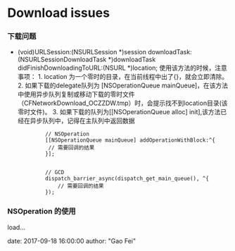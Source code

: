 #    Download issues

### 下载问题
- (void)URLSession:(NSURLSession *)session
      downloadTask:(NSURLSessionDownloadTask *)downloadTask didFinishDownloadingToURL:(NSURL *)location;
      使用该方法的时候，注意事项：
      1. location 为一个零时的目录，在当前线程中出了{}，就会立即清除。
      2. 如果下载的delegate队列为 [NSOperationQueue mainQueue]，在该方法中使用异步队列复制或移动下载的零时文件（CFNetworkDownload_OCZZDW.tmp）时，会提示找不到location目录(该零时文件)。
      3. 如果下载的队列为[[NSOperationQueue alloc] init],该方法已经在异步队列中，记得在主队列中返回数据
			
			
```
			// NSOperation
			[[NSOperationQueue mainQueue] addOperationWithBlock:^{
       		 // 需要回调的结果
    		}];
    		
```
    		
```
			// GCD
			dispatch_barrier_async(dispatch_get_main_queue(), ^{
        		// 需要回调的结果
    		});
```

### NSOperation 的使用
load...



date:       2017-09-18 16:00:00
author:     "Gao Fei"